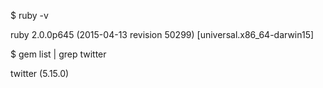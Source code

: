 $ ruby -v

ruby 2.0.0p645 (2015-04-13 revision 50299) [universal.x86_64-darwin15]

$ gem list | grep twitter

twitter (5.15.0)

